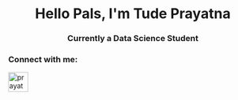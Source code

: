 <h1 align="center">Hello Pals, I'm Tude Prayatna</h1>
<h3 align="center">Currently a Data Science Student</h3>

<h3 align="left">Connect with me:</h3>
<p align="left">
<a href="https://www.instagram.com/prayatnaaa/" target="blank"><img align="center" src="https://whoisjuan.me/ig-logo/apple-touch-icon.png" alt="prayatnaaa" height="40" width="40" /></a>
</p>

<!-- <h3 align="left">Languages and Tools:</h3> -->

